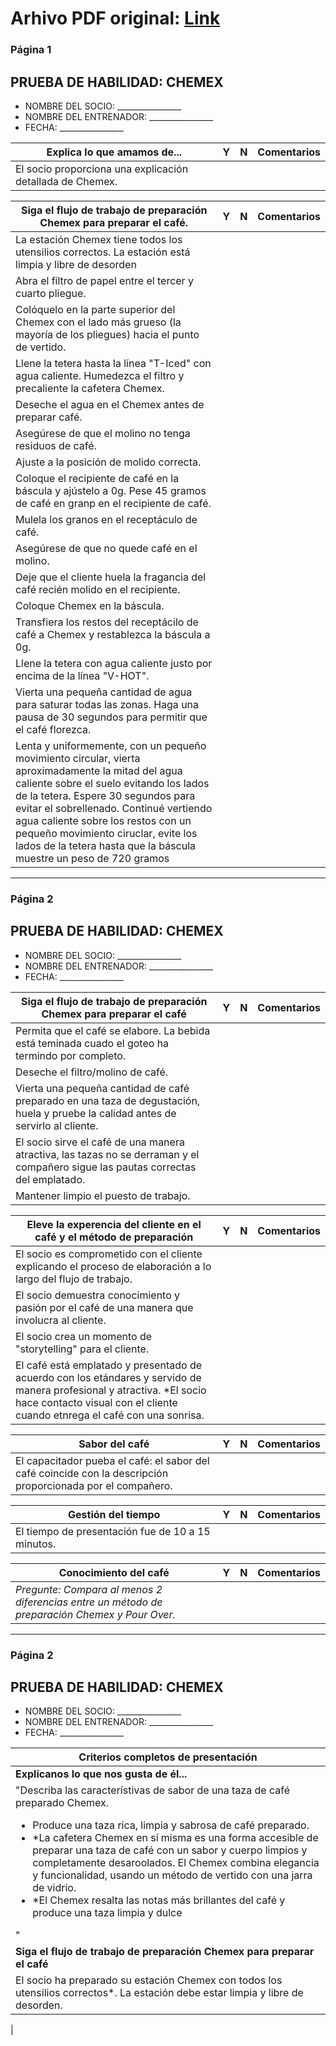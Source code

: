 # Arhivo PDF original: [Link](https://github.com/eduard432/traduccion-mixato/blob/main/documentos/Certification%20Check%20-%20Chemex.pdf)


### Página 1
## PRUEBA DE HABILIDAD: CHEMEX

- NOMBRE DEL SOCIO: ________________
- NOMBRE DEL ENTRENADOR: ________________
- FECHA: ________________

| **Explica lo que amamos de...** | **Y** | **N** | **Comentarios** |
| --------------------------- | --- | --- | ------------ |
| El socio proporciona una explicación detallada de Chemex. | | | |

| **Siga el flujo de trabajo de preparación Chemex para preparar el café.** | **Y** | **N** | **Comentarios** |
| --------------------------- | --- | --- | ------------ |
| La estación Chemex tiene todos los utensilios correctos. La estación está limpia y libre de desorden | | | |
| Abra el filtro de papel entre el tercer y cuarto pliegue. | | | |
| Colóquelo en la parte superior del Chemex con el lado más grueso (la mayoría de los pliegues) hacia el punto de vertido. | | | |
| Llene la tetera hasta la línea "T-Iced" con agua caliente. Humedezca el filtro y precaliente la cafetera Chemex. | | | |
| Deseche el agua en el Chemex antes de preparar café. | | | |
| Asegúrese de que el molino no tenga residuos de café. | | | |
| Ajuste a la posición de molido correcta. | | | |
| Coloque el recipiente de café en la báscula y ajústelo a 0g. Pese 45 gramos de café en granp en el recipiente de café. | | | |
| Mulela los granos en el receptáculo de café. | | | |
| Asegúrese de que no quede café en el molino. | | | |
| Deje que el cliente huela la fragancia del café recién molido en el recipiente. | | | |
| Coloque Chemex en la báscula. | | | |
| Transfiera los restos del receptácilo de café a Chemex y restablezca la báscula a 0g. | | | |
| Llene la tetera con agua caliente justo por encima de la línea "V-HOT". | | | |
| Vierta una pequeña cantidad de agua para saturar todas las zonas. Haga una pausa de 30 segundos para permitir que el café florezca. | | | |
| Lenta y uniformemente, con un pequeño movimiento circular, vierta aproximadamente la mitad del agua caliente sobre el suelo evitando los lados de la tetera. Espere 30 segundos para evitar el sobrellenado. Continué vertiendo agua caliente sobre los restos con un pequeño movimiento ciruclar, evite los lados de la tetera hasta que la báscula muestre un peso de 720 gramos | | | |
---

### Página 2
## PRUEBA DE HABILIDAD: CHEMEX

- NOMBRE DEL SOCIO: ________________
- NOMBRE DEL ENTRENADOR: ________________
- FECHA: ________________

| **Siga el flujo de trabajo de preparación Chemex para preparar el café** | **Y** | **N** | **Comentarios** |
| --------------------------- | --- | --- | ------------ |
| Permita que el café se elabore. La bebida está teminada cuado el goteo ha termindo por completo. | | | |
| Deseche el filtro/molino de café. | | | |
| Vierta una pequeña cantidad de café preparado en una taza de degustación, huela y pruebe la calidad antes de servirlo al cliente. | | | |
| El socio sirve el café de una manera atractiva, las tazas no se derraman y el compañero sigue las pautas correctas del emplatado. | | | |
| Mantener limpio el puesto de trabajo. | | | |

| **Eleve la experencia del cliente en el café y el método de preparación** | **Y** | **N** | **Comentarios** |
| --------------------------- | --- | --- | ------------ |
| El socio es comprometido con el cliente explicando el proceso de elaboración a lo largo del flujo de trabajo. | | | |
| El socio demuestra conocimiento y pasión por el café de una manera que involucra al cliente. | | | |
| El socio crea un momento de "storytelling" para el cliente. | | | |
| El café está emplatado y presentado de acuerdo con los etándares y servido de manera profesional y atractiva. *El socio hace contacto visual con el cliente cuando etnrega el café con una sonrisa. | | | |

| **Sabor del café** | **Y** | **N** | **Comentarios** |
| --------------------------- | --- | --- | ------------ |
| El capacitador pueba el café: el sabor del café coincide con la descripción proporcionada por el compañero. | | | |

| **Gestión del tiempo** | **Y** | **N** | **Comentarios** |
| --------------------------- | --- | --- | ------------ |
| El tiempo de presentación fue de 10 a 15 minutos. | | | |

| **Conocimiento del café** | **Y** | **N** | **Comentarios** |
| --------------------------- | --- | --- | ------------ |
| _Pregunte: Compara al menos 2 diferencias entre un método de preparación Chemex y Pour Over._ | | | |
---

### Página 2
## PRUEBA DE HABILIDAD: CHEMEX

- NOMBRE DEL SOCIO: ________________
- NOMBRE DEL ENTRENADOR: ________________
- FECHA: ________________

| **Criterios completos de presentación** |
| --------------------------- |
| **Explícanos lo que nos gusta de él...** |
| "Describa las característivas de sabor de una taza de café preparado Chemex. <ul><li>Produce una taza rica, limpia y sabrosa de café preparado.</li><li>*La cafetera Chemex en sí misma es una forma accesible de preparar una taza de café con un sabor y cuerpo limpios y completamente desaroolados. El Chemex combina elegancia y funcionalidad, usando un método de vertido con una jarra de vidrio.</li><li>*El Chemex resalta las notas más brillantes del café y produce una taza limpia y dulce</li></ul>" | | | |
| **Siga el flujo de trabajo de preparación Chemex para preparar el café**  | | | |
| El socio ha preparado su estación Chemex con todos los utensilios correctos*. La estación debe estar limpia y libre de desorden. | | | |
|